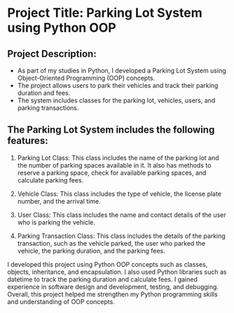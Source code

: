 # Project Title: Parking Lot System using Python OOP

## Project Description:
- As part of my studies in Python, I developed a Parking Lot System using Object-Oriented Programming (OOP) concepts. 
- The project allows users to park their vehicles and track their parking duration and fees. 
- The system includes classes for the parking lot, vehicles, users, and parking transactions.

## The Parking Lot System includes the following features:

1. Parking Lot Class: This class includes the name of the parking lot and the number of parking spaces available in it. It also has methods to reserve a parking space, check for available parking spaces, and calculate parking fees.

2. Vehicle Class: This class includes the type of vehicle, the license plate number, and the arrival time.

3. User Class: This class includes the name and contact details of the user who is parking the vehicle.

4. Parking Transaction Class: This class includes the details of the parking transaction, such as the vehicle parked, the user who parked the vehicle, the parking duration, and the parking fees.

I developed this project using Python OOP concepts such as classes, objects, inheritance, and encapsulation. I also used Python libraries such as datetime to track the parking duration and calculate fees. I gained experience in software design and development, testing, and debugging. Overall, this project helped me strengthen my Python programming skills and understanding of OOP concepts.
